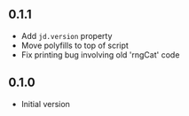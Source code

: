 ## 0.1.1

* Add `jd.version` property
* Move polyfills to top of script
* Fix printing bug involving old 'rngCat' code

## 0.1.0

* Initial version

